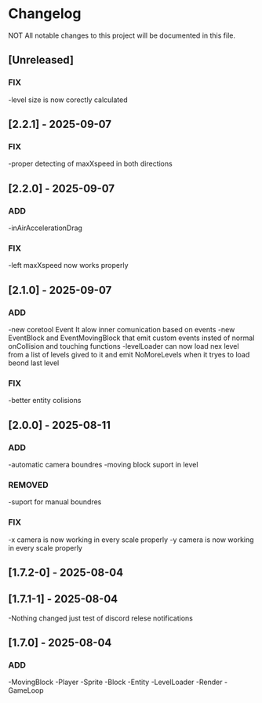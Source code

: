# Changelog

NOT All notable changes to this project will be documented in this file.

## [Unreleased]

### FIX
-level size is now corectly calculated

## [2.2.1] - 2025-09-07

### FIX
-proper detecting of maxXspeed in both directions

## [2.2.0] - 2025-09-07

### ADD
-inAirAccelerationDrag

### FIX
-left maxXspeed now works properly

## [2.1.0] - 2025-09-07

### ADD

-new coretool Event It alow inner comunication based on events 
-new EventBlock and EventMovingBlock that emit custom events insted of normal onCollision and touching functions
-levelLoader can now load nex level from a list of levels gived to it and emit NoMoreLevels when it tryes to load beond last level

### FIX

-better entity colisions

## [2.0.0] - 2025-08-11

### ADD

-automatic camera boundres
-moving block suport in level

### REMOVED

-suport for manual boundres

### FIX

-x camera is now working in every scale properly
-y camera is now working in every scale properly

## [1.7.2-0] - 2025-08-04
## [1.7.1-1] - 2025-08-04

-Nothing changed just test of discord relese notifications

## [1.7.0] - 2025-08-04

### ADD
-MovingBlock
-Player
-Sprite
-Block
-Entity
-LevelLoader
-Render
-GameLoop
